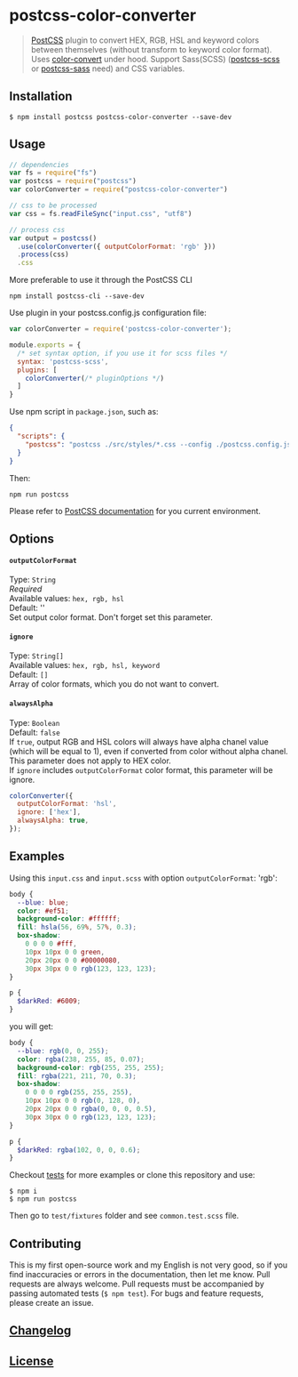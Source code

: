 # postcss-color-converter

> [PostCSS](https://github.com/postcss/postcss) plugin to convert HEX, RGB, HSL and keyword colors between themselves (without transform to keyword color format). Uses [color-convert](https://www.npmjs.com/package/color-convert) under hood. Support Sass(SCSS) ([postcss-scss](https://www.npmjs.com/package/postcss-scss) or [postcss-sass](https://www.npmjs.com/package/postcss-sass) need) and CSS variables.

## Installation
```console
$ npm install postcss postcss-color-converter --save-dev
```
## Usage

```js
// dependencies
var fs = require("fs")
var postcss = require("postcss")
var colorConverter = require("postcss-color-converter")

// css to be processed
var css = fs.readFileSync("input.css", "utf8")

// process css
var output = postcss()
  .use(colorConverter({ outputColorFormat: 'rgb' }))
  .process(css)
  .css
```

More preferable to use it through the PostCSS CLI
```console
npm install postcss-cli --save-dev
```
Use plugin in your postcss.config.js configuration file:
```js
var colorConverter = require('postcss-color-converter');

module.exports = {
  /* set syntax option, if you use it for scss files */
  syntax: 'postcss-scss',
  plugins: [
    colorConverter(/* pluginOptions */)
  ]
}
```
Use npm script in `package.json`, such as:
```json
{
  "scripts": {
    "postcss": "postcss ./src/styles/*.css --config ./postcss.config.js -r"
  }
}
```
Then:
```console
npm run postcss
```

Please refer to [PostCSS documentation](https://github.com/postcss/postcss#usage) for you current environment.

## Options

#### `outputColorFormat`
Type: `String`<br>
_Required_<br>
Available values: `hex, rgb, hsl`<br>
Default: ''<br>
Set output color format. Don't forget set this parameter.

#### `ignore`
Type: `String[]`<br>
Available values: `hex, rgb, hsl, keyword`<br>
Default: `[]`<br>
Array of color formats, which you do not want to convert.

#### `alwaysAlpha`
Type: `Boolean`<br>
Default: `false`<br>
If `true`, output RGB and HSL colors will always have alpha chanel value (which will be equal to 1), even if converted from color without alpha chanel. This parameter does not apply to HEX color.<br>
If `ignore` includes `outputColorFormat` color format, this parameter will be ignore.

```js
colorConverter({
  outputColorFormat: 'hsl',
  ignore: ['hex'],
  alwaysAlpha: true,
});
```

## Examples

Using this `input.css` and `input.scss` with option `outputColorFormat`: 'rgb':

```css
body {
  --blue: blue;
  color: #ef51;
  background-color: #ffffff;
  fill: hsla(56, 69%, 57%, 0.3);
  box-shadow:
    0 0 0 0 #fff,
    10px 10px 0 0 green,
    20px 20px 0 0 #00000080,
    30px 30px 0 0 rgb(123, 123, 123);
}
```
```scss
p {
  $darkRed: #6009;
}
```

you will get:

```css
body {
  --blue: rgb(0, 0, 255);
  color: rgba(238, 255, 85, 0.07);
  background-color: rgb(255, 255, 255);
  fill: rgba(221, 211, 70, 0.3);
  box-shadow:
    0 0 0 0 rgb(255, 255, 255),
    10px 10px 0 0 rgb(0, 128, 0),
    20px 20px 0 0 rgba(0, 0, 0, 0.5),
    30px 30px 0 0 rgb(123, 123, 123);
}
```

```scss
p {
  $darkRed: rgba(102, 0, 0, 0.6);
}
```

Checkout [tests](test) for more examples or clone this repository and use:

```console
$ npm i
$ npm run postcss
```

Then go to `test/fixtures` folder and see `common.test.scss` file.

## Contributing

This is my first open-source work and my English is not very good, so if you find inaccuracies or errors in the documentation, then let me know.
Pull requests are always welcome. Pull requests must be accompanied by passing automated tests (`$ npm test`). For bugs and feature requests, please create an issue.


## [Changelog](CHANGELOG.md)

## [License](LICENSE)
